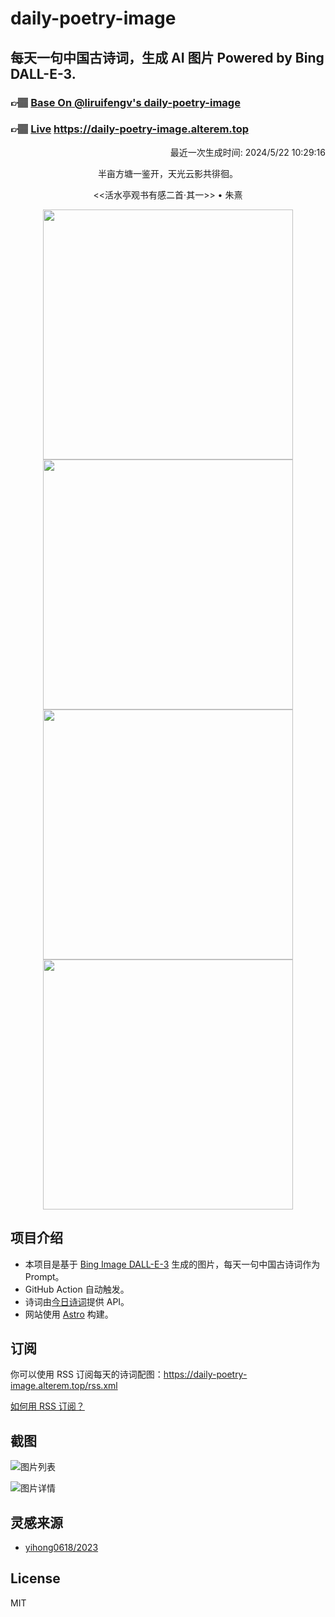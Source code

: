 
# daily-poetry-image

## 每天一句中国古诗词，生成 AI 图片 Powered by Bing DALL-E-3.

### 👉🏽 [Base On @liruifengv's daily-poetry-image](https://github.com/liruifengv/daily-poetry-image)

### 👉🏽 [Live](https://daily-poetry-image.alterem.top/) https://daily-poetry-image.alterem.top

<p align="right">
  最近一次生成时间: 2024/5/22 10:29:16
</p>
<p align="center">
半亩方塘一鉴开，天光云影共徘徊。
</p>
<p align="center">
<<活水亭观书有感二首·其一>> • 朱熹
</p>
<p align="center">
<img src="https://tse1.mm.bing.net/th/id/OIG4.KN.pe1zyEkWzx.PGuopu" height="400" width="400" />
<img src="https://tse4.mm.bing.net/th/id/OIG4.xSf6w6SCxwrXmgBtSrsU" height="400" width="400" />
<img src="https://tse1.mm.bing.net/th/id/OIG4.lHaEVyIaz_OLGZaGgVeS" height="400" width="400" />
<img src="https://tse4.mm.bing.net/th/id/OIG4.iqkZmA69i6uNVbBaJYOM" height="400" width="400" />
</p>

## 项目介绍

-   本项目是基于 [Bing Image DALL-E-3](https://www.bing.com/images/create) 生成的图片，每天一句中国古诗词作为 Prompt。
-   GitHub Action 自动触发。
-   诗词由[今日诗词](https://www.jinrishici.com/)提供 API。
-   网站使用 [Astro](https://astro.build) 构建。

## 订阅

你可以使用 RSS 订阅每天的诗词配图：https://daily-poetry-image.alterem.top/rss.xml

[如何用 RSS 订阅？](https://zhuanlan.zhihu.com/p/55026716)

## 截图

![图片列表](./screenshots/Snipaste_2023-12-28_21-00-26.png)

![图片详情](./screenshots/Snipaste_2023-12-28_21-00-53.png)

## 灵感来源

-   [yihong0618/2023](https://github.com/yihong0618/2023)

## License

MIT
